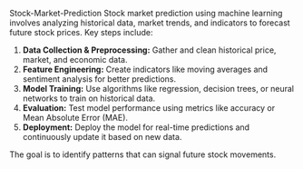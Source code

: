Stock-Market-Prediction
Stock market prediction using machine learning involves analyzing historical data, market trends, and indicators to forecast future stock prices. Key steps include:

1. **Data Collection & Preprocessing:** Gather and clean historical price, market, and economic data.
2. **Feature Engineering:** Create indicators like moving averages and sentiment analysis for better predictions.
3. **Model Training:** Use algorithms like regression, decision trees, or neural networks to train on historical data.
4. **Evaluation:** Test model performance using metrics like accuracy or Mean Absolute Error (MAE).
5. **Deployment:** Deploy the model for real-time predictions and continuously update it based on new data.

The goal is to identify patterns that can signal future stock movements.
